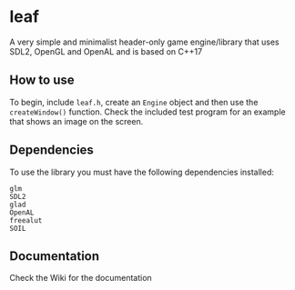 # leaf
A very simple and minimalist header-only game engine/library that uses SDL2, OpenGL and OpenAL and is based on C++17

## How to use
To begin, include ```leaf.h```, create an ```Engine``` object and then use the ```createWindow()``` function. Check the included test program for an example that shows an image on the screen.

## Dependencies
To use the library you must have the following dependencies installed:
```
glm
SDL2
glad
OpenAL
freealut
SOIL
```

## Documentation
Check the Wiki for the documentation
